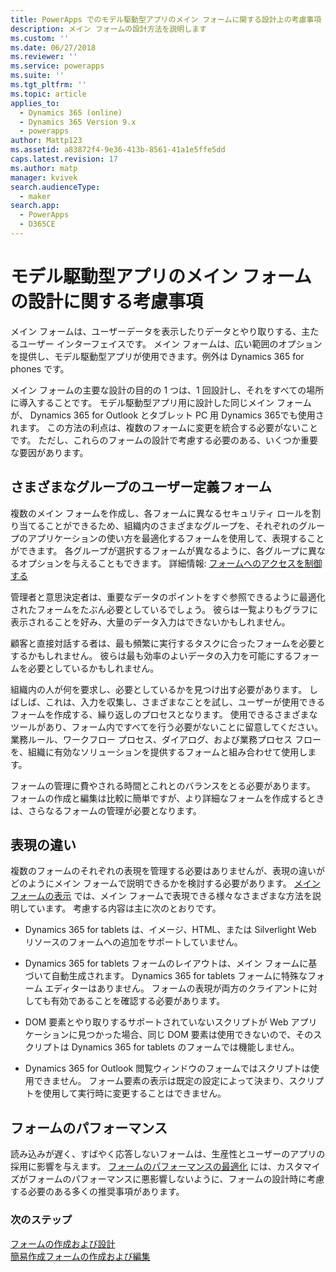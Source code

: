 ```yaml
---
title: PowerApps でのモデル駆動型アプリのメイン フォームに関する設計上の考慮事項 | MicrosoftDocs
description: メイン フォームの設計方法を説明します
ms.custom: ''
ms.date: 06/27/2018
ms.reviewer: ''
ms.service: powerapps
ms.suite: ''
ms.tgt_pltfrm: ''
ms.topic: article
applies_to:
  - Dynamics 365 (online)
  - Dynamics 365 Version 9.x
  - powerapps
author: Mattp123
ms.assetid: a83872f4-9e36-413b-8561-41a1e5ffe5dd
caps.latest.revision: 17
ms.author: matp
manager: kvivek
search.audienceType:
  - maker
search.app:
  - PowerApps
  - D365CE
---
```

# <a name="design-considerations-for-model-driven-app-main-forms"></a>モデル駆動型アプリのメイン フォームの設計に関する考慮事項

メイン フォームは、ユーザーデータを表示したりデータとやり取りする、主たるユーザー インターフェイスです。 メイン フォームは、広い範囲のオプションを提供し、モデル駆動型アプリが使用できます。例外は Dynamics 365 for phones です。  
  
 メイン フォームの主要な設計の目的の 1 つは、1 回設計し、それをすべての場所に導入することです。 モデル駆動型アプリ用に設計した同じメイン フォームが、 Dynamics 365 for Outlook とタブレット PC 用 Dynamics 365でも使用されます。 この方法の利点は、複数のフォームに変更を統合する必要がないことです。 ただし、これらのフォームの設計で考慮する必要のある、いくつか重要な要因があります。  
  
<a name="BKMK_CustomFormsForGroups"></a>   

## <a name="custom-forms-for-different-groups"></a>さまざまなグループのユーザー定義フォーム  
 複数のメイン フォームを作成し、各フォームに異なるセキュリティ ロールを割り当てることができるため、組織内のさまざまなグループを、それぞれのグループのアプリケーションの使い方を最適化するフォームを使用して、表現することができます。 各グループが選択するフォームが異なるように、各グループに異なるオプションを与えることもできます。 詳細情報: [フォームへのアクセスを制御する](control-access-forms.md)  
  
 管理者と意思決定者は、重要なデータのポイントをすぐ参照できるように最適化されたフォームをたぶん必要としているでしょう。 彼らは一覧よりもグラフに表示されることを好み、大量のデータ入力はできないかもしれません。  
  
 顧客と直接対話する者は、最も頻繁に実行するタスクに合ったフォームを必要とするかもしれません。 彼らは最も効率のよいデータの入力を可能にするフォームを必要としているかもしれません。  
  
 組織内の人が何を要求し、必要としているかを見つけ出す必要があります。 しばしば、これは、入力を収集し、さまざまなことを試し、ユーザーが使用できるフォームを作成する、繰り返しのプロセスとなります。 使用できるさまざまなツールがあり、フォーム内ですべてを行う必要がないことに留意してください。 業務ルール、ワークフロー プロセス、ダイアログ、および業務プロセス フローを、組織に有効なソリューションを提供するフォームと組み合わせて使用します。  
  
 フォームの管理に費やされる時間とこれとのバランスをとる必要があります。 フォームの作成と編集は比較に簡単ですが、より詳細なフォームを作成するときは、さらなるフォームの管理が必要となります。  
  
<a name="BKMK_PresentationDifferences"></a>   
## <a name="presentation-differences"></a>表現の違い  
 複数のフォームのそれぞれの表現を管理する必要はありませんが、表現の違いがどのようにメイン フォームで説明できるかを検討する必要があります。 [メイン フォームの表示](main-form-presentations.md) では、メイン フォームで表現できる様々なさまざまな方法を説明しています。 考慮する内容は主に次のとおりです。  
  
- Dynamics 365 for tablets は、イメージ、HTML、または Silverlight Web リソースのフォームへの追加をサポートしていません。  
  
-   Dynamics 365 for tablets フォームのレイアウトは、メイン フォームに基づいて自動生成されます。 Dynamics 365 for tablets フォームに特殊なフォーム エディターはありません。 フォームの表現が両方のクライアントに対しても有効であることを確認する必要があります。  
  
-   DOM 要素とやり取りするサポートされていないスクリプトが Web アプリケーションに見つかった場合、同じ DOM 要素は使用できないので、そのスクリプトは Dynamics 365 for tablets のフォームでは機能しません。  
  
- Dynamics 365 for Outlook 閲覧ウィンドウのフォームではスクリプトは使用できません。 フォーム要素の表示は既定の設定によって決まり、スクリプトを使用して実行時に変更することはできません。  
  
<a name="BKMK_FormPerformance"></a>   
## <a name="form-performance"></a>フォームのパフォーマンス  
 読み込みが遅く、すばやく応答しないフォームは、生産性とユーザーのアプリの採用に影響を与えます。 [フォームのパフォーマンスの最適化](optimize-form-performance.md) には、カスタマイズがフォームのパフォーマンスに悪影響しないように、フォームの設計時に考慮する必要のある多くの推奨事項があります。  
  
### <a name="next-steps"></a>次のステップ 
 [フォームの作成および設計](create-design-forms.md)    
 [簡易作成フォームの作成および編集](create-edit-quick-create-forms.md)   

 
